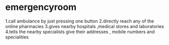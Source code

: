# emergencyroom


1.call ambulance by just pressing one button
2.directly reach any of the online pharmacies 
3.gives nearby hospitals ,medical stores and laboratories 
4.tells the nearby specialists give their addresses , mobile numbers and specialities
